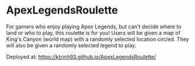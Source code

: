 # ApexLegendsRoulette

For gamers who enjoy playing Apex Legends, but can't decide where to land or who to play, this roulette is for you!
Users will be given a map of King's Canyon (world map) with a randomly selected location circled.
They will also be given a randomly selected legend to play.

Deployed at: https://ktrinh93.github.io/ApexLegendsRoulette/
